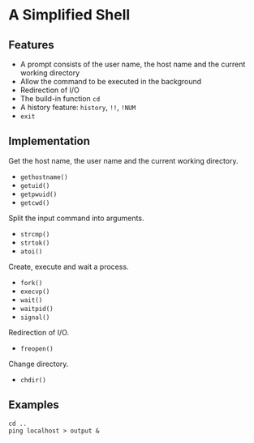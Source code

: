 # A Simplified Shell

## Features
* A prompt consists of the user name, the host name and the current working directory
* Allow the command to be executed in the background
* Redirection of I/O
* The build-in function `cd`
* A history feature: `history`, `!!`, `!NUM`
* `exit`

## Implementation

Get the host name, the user name and the current working directory.

* `gethostname()`
* `getuid()`
* `getpwuid()`
* `getcwd()`

Split the input command into arguments.
* `strcmp()`
* `strtok()`
* `atoi()`

Create, execute and wait a process.
* `fork()`
* `execvp()`
* `wait()`
* `waitpid()`
* `signal()`

Redirection of I/O.
* `freopen()`

Change directory.
* `chdir()`

## Examples

```
cd ..
ping localhost > output &
```

